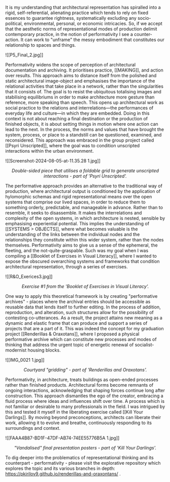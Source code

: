 It is my understanding that architectural representation has spiralled into a rigid, self-referential, alienating practice which tends to rely on fixed essences to guarantee rightness, systematically excluding any socio-political, environmental, personal, or economic intricacies. So, if we accept that the aesthetic norms of representational modes of production delimit contemporary practice, in the notion of performativity I see a counter-action. It can work to "unframe" the messy embodiment that constitutes our relationship to spaces and things. 

![[P5_Final_2.jpg]]

Performativity widens the scope of perception of architectural documentation and archiving. It prioritises practice, [[MAKING]], and action over results. This approach aims to distance itself from the polished and static architectural image-object and emphasises the importance of the relational activities that take place in a network, rather than the singularities that it consists of. The goal is to resist the ubiquitous totalising images and stabilising equilibriums in order to make architecture more gesture than reference, more speaking than speech. This opens up architectural work as social practice to the relations and interrelations—the performances of everyday life and culture—in which they are embedded. Doing in this context is not about reaching a final destination or the production of finished objects, it is about setting things in motion where one action can lead to the next. In the process, the norms and values that have brought the system, process, or place to a standstill can be questioned, examined, and reconsidered. This approach was embraced in the group project called [[Psyri Unscripted]], where the goal was to condition unscripted interactions within the urban environment. 

![[Screenshot-2024-08-05-at-11.35.28 1.jpg]]
*<p align=center> Double-sided piece that utilises a foldable grid to generate unscripted interactions - part of 'Psyri Unscripted'.  </p>*

The performative approach provides an alternative to the traditional way of production, where architectural output is conditioned by the application of hylomorphic schemas and rigid representational means over the open systems that comprise our lived spaces, in order to reduce them to something orderly, predictable, and manageable in advance. Rather than to resemble, it seeks to disassemble. It makes the interrelations and complexity of the open systems, in which architecture is nested, sensible by emphasising experiential potential. This implies the understanding of [[SYSTEMS > OBJECTS]], where what becomes valuable is the understanding of the links between the individual nodes and the relationships they constitute within this wider system, rather than the nodes themselves. Performativity aims to give us a sense of the ephemeral, the fleeting, and the not-quite-graspable. Such was my goal when I was compiling a [[Booklet of Exercises in Visual Literacy]], where I wanted to expose the obscured overarching systems and frameworks that condition architectural representation, through a series of exercises. 

![[R&O_Exerices3.jpg]]
*<p align=center> Exercise #1 from the 'Booklet of Exercises in Visual Literacy'. </p>*

One way to apply this theoretical framework is by creating "performative archives" - places where the archival entries should be accessible as reusable data that lends itself to further editing. In the process of addition, reproduction, and alteration, such structures allow for the possibility of contesting co-utterances. As a result, the project attains new meaning as a dynamic and elastic frame that can produce and support a series of projects that are a part of it. This was indeed the concept for my graduation project [[Renderillas & Oraxotans]], where I proposed a physical performative archive which can constitute new processes and modes of thinking that address the urgent topic of energetic renewal of socialist-modernist housing blocks. 

![[IMG_0021 1.jpg]]
*<p align=center> Courtyard "gridding" - part of 'Renderillas and Oraxotans'. </p>*

Performativity, in architecture, treats buildings as open-ended processes rather than finished products. Architectural forms become remnants of ongoing interactions, acknowledging that shaping forces continue long after construction. This approach dismantles the ego of the creator, embracing a fluid process where ideas and influences shift over time. A process which is not familiar or desirable to many professionals in the field. I was intrigued by this and tested it myself in the liberating exercise called [[Kill Your Darlings]].  By moving beyond preconceptions, architects can liberate their work, allowing it to evolve and breathe, continuously responding to its surroundings and context.

![[FAAA4B87-BD1F-47DF-AB74-74EE55776B5A 1.jpg]]
*<p align=center> "Vandalised" final presentation posters - part of 'Kill Your Darlings'. </p>*

To dig deeper into the problematics of representational thinking and its counterpart - performativity - please visit the explorative repository which explores the topic and its various branches in depth: https://pkirilov9.github.io/renderillas-and-oraxontans/ .  